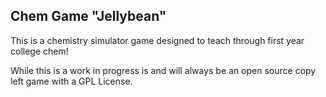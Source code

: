 ## Chem Game "Jellybean"

This is a chemistry simulator game designed to teach through first year college chem! 

While this is a work in progress is and will always be an open source copy left game with a GPL License.
